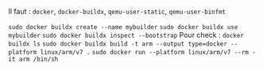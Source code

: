 Il faut : `docker`, `docker-buildx`, `qemu-user-static`, `qemu-user-binfmt`

`sudo docker buildx create --name mybuilder`
`sudo docker buildx use mybuilder`
`sudo docker buildx inspect --bootstrap`
Pour check : `docker buildx ls`
`sudo docker buildx build -t arm --output type=docker --platform linux/arm/v7 .`
`sudo docker run --platform linux/arm/v7 --rm -it arm /bin/sh`